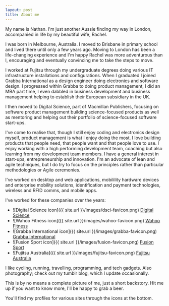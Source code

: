 ```yaml
---
layout: post
title: About me
---
```


My name is Nathan. I'm just another Aussie finding my way in London, accompanied in life by my beautiful wife, Rachel.

I was born in Melbourne, Australia. I moved to Brisbane in primary school and lived there until only a few years ago. Moving to London has been a life-changing experience and I'm happy Rachel was more adventurous than I, encouraging and eventually convincing me to take the steps to move.

I worked at Fujitsu through my undergraduate degrees doing various IT infrastructure installations and configurations. When I graduated I joined Grabba International as a design engineer doing electronics and software design. I progressed within Grabba to doing product management, I did an MBA part time, I even dabbled in business development and business management helping to establish their European subsidiary in the UK.

I then moved to Digital Science, part of Macmillan Publishers, focusing on software product management building science-focused products as well as mentoring and helping out their portfolio of science-focused software start-ups.

I've come to realise that, though I still enjoy coding and electronics design myself, product management is what I enjoy doing the most. I love building products that people need, that people want and that people love to use. I enjoy working with a high performing development team, coaching but also learning from my development team members. I have a general interest in start-ups, entrepreneurship and innovation. I'm an advocate of lean and agile techniques, but I do try to focus on the principles rather than particular methodologies or Agile ceremonies.

I've worked on desktop and web applications, mobilility hardware devices and enterprise mobility solutions, identification and payment technologies, wireless and RFID comms, and mobile apps.

I've worked for these companies over the years:

* ![Digital Science icon]({{ site.url }}/images/dsci-favicon.png) [Digital Science](http://www.digital-science.com)
* ![Wahoo Fitness icon]({{ site.url }}/images/wahoo-favicon.png) [Wahoo Fitness](http://www.wahoofitness.com)
* ![Grabba International icon]({{ site.url }}/images/grabba-favicon.png) [Grabba International](http://www.grabba.com)
* ![Fusion Sport icon]({{ site.url }}/images/fusion-favicon.png) [Fusion Sport](http://www.fusionsport.com)
* ![Fujitsu Australia]({{ site.url }}/images/fujitsu-favicon.png) [Fujitsu Australia](http://www.au.fujitsu.com)

I like cycling, running, travelling, programming, and tech gadgets. Also photography; check out my tumblr blog, which I update occasionally.

This is by no means a complete picture of me, just a short backstory. Hit me up if you want to know more, I'll be happy to grab a beer.

You'll find my profiles for various sites through the icons at the bottom.
